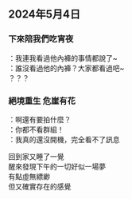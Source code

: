 ## 2024年5月4日
### 下來陪我們吃宵夜

：我連我看過他內褲的事情都說了~  
：誰沒看過他的內褲？大家都看過吧~  
？？？  

### 絕境重生 危崖有花

：啊還有要拍什麼？  
：你都不看群組！  
：我真的還沒開機，完全看不了訊息  

回到家又睡了一覺  
醒來發現下午的一切好似一場夢  
有點虛無縹緲  
但又確實存在的感覺  